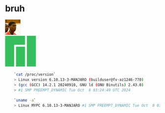 # bruh

![bruh](bruh.gif)
<br>
![Manjaro](Manjaro.svg)

```sh
    `cat /proc/version`
    > Linux version 6.10.13-3-MANJARO (builduser@fv-az1246-770)
    > (gcc (GCC) 14.2.1 20240910, GNU ld (GNU Binutils) 2.43.0)
    > #1 SMP PREEMPT_DYNAMIC Tue Oct  8 03:24:49 UTC 2024

    `uname -a`
    > Linux MYPC 6.10.13-3-MANJARO #1 SMP PREEMPT_DYNAMIC Tue Oct  8 03:24:49 UTC 2024 x86_64 GNU/Linux
```
